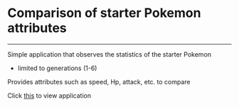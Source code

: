 # Comparison of starter Pokemon attributes
-----------------------------------------------------------------------------------------------------------
 Simple application that observes the statistics of the starter Pokemon
 - limited to generations (1-6)

Provides attributes such as speed, Hp, attack, etc.
to compare 

Click [this](https://justinclu.shinyapps.io/project/) to view application
